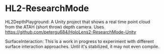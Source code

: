 # HL2-ResearchMode

HL2DepthPlayground: A Unity project that shows a real time point cloud from the ATAH (short throw) depth camera. Uses https://github.com/petergu684/HoloLens2-ResearchMode-Unity


SurfaceInteraction: This is a work in progress to experiment with different surface interaction approaches. Until it's stabilized, it may not even compile.
